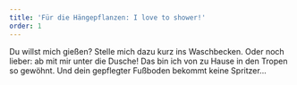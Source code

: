 ```yaml
---
title: 'Für die Hängepflanzen: I love to shower!'
order: 1
---
```



Du willst mich gie&szlig;en? Stelle mich dazu kurz ins Waschbecken. Oder noch lieber: ab mit mir unter die Dusche! Das bin ich von zu Hause in den Tropen so gew&ouml;hnt. Und dein gepflegter Fu&szlig;boden bekommt keine Spritzer...